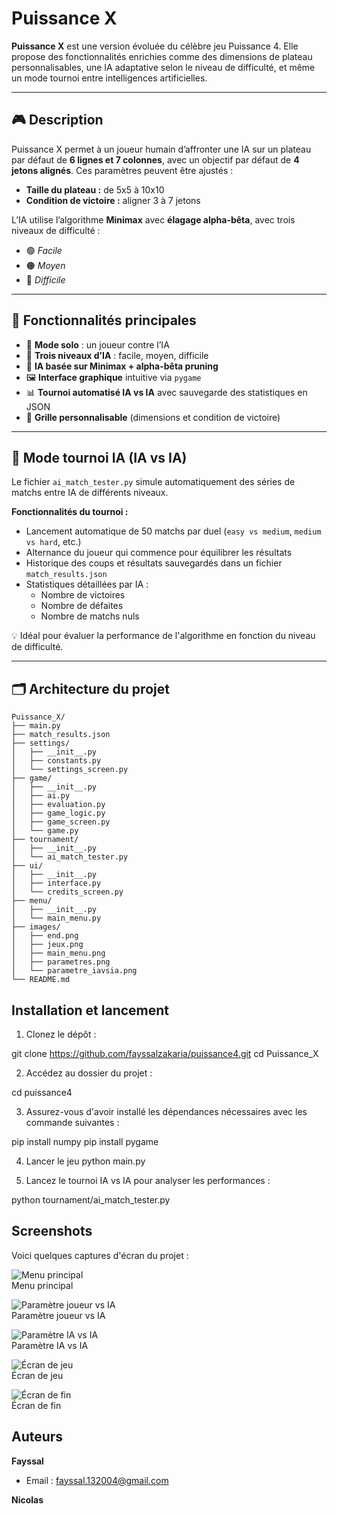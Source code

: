 # Puissance X

**Puissance X** est une version évoluée du célèbre jeu Puissance 4. Elle propose des fonctionnalités enrichies comme des dimensions de plateau personnalisables, une IA adaptative selon le niveau de difficulté, et même un mode tournoi entre intelligences artificielles.

---

## 🎮 Description

Puissance X permet à un joueur humain d’affronter une IA sur un plateau par défaut de **6 lignes et 7 colonnes**, avec un objectif par défaut de **4 jetons alignés**. Ces paramètres peuvent être ajustés :

- **Taille du plateau :** de 5x5 à 10x10  
- **Condition de victoire :** aligner 3 à 7 jetons

L’IA utilise l’algorithme **Minimax** avec **élagage alpha-bêta**, avec trois niveaux de difficulté :
- 🟢 *Facile*
- 🟠 *Moyen*
- 🔴 *Difficile*

---

## 🚀 Fonctionnalités principales

- 👤 **Mode solo** : un joueur contre l’IA  
- 🎯 **Trois niveaux d’IA** : facile, moyen, difficile  
- 🧠 **IA basée sur Minimax + alpha-bêta pruning**  
- 🖼️ **Interface graphique** intuitive via `pygame`  
- 📊 **Tournoi automatisé IA vs IA** avec sauvegarde des statistiques en JSON  
- 🧩 **Grille personnalisable** (dimensions et condition de victoire)

---

## 🧪 Mode tournoi IA (IA vs IA)

Le fichier `ai_match_tester.py` simule automatiquement des séries de matchs entre IA de différents niveaux.

**Fonctionnalités du tournoi :**
- Lancement automatique de 50 matchs par duel (`easy vs medium`, `medium vs hard`, etc.)
- Alternance du joueur qui commence pour équilibrer les résultats
- Historique des coups et résultats sauvegardés dans un fichier `match_results.json`
- Statistiques détaillées par IA :
  - Nombre de victoires
  - Nombre de défaites
  - Nombre de matchs nuls

💡 Idéal pour évaluer la performance de l'algorithme en fonction du niveau de difficulté.

---

## 🗂️ Architecture du projet

```
Puissance_X/
├── main.py
├── match_results.json
├── settings/
│   ├── __init__.py
│   ├── constants.py
│   └── settings_screen.py
├── game/
│   ├── __init__.py
│   ├── ai.py
│   ├── evaluation.py
│   ├── game_logic.py
│   ├── game_screen.py
│   └── game.py
├── tournament/
│   ├── __init__.py
│   └── ai_match_tester.py
├── ui/
│   ├── __init__.py
│   ├── interface.py
│   └── credits_screen.py
├── menu/
│   ├── __init__.py
│   └── main_menu.py
├── images/  
│   ├── end.png
│   ├── jeux.png
│   ├── main_menu.png
│   ├── parametres.png
│   └── parametre_iavsia.png
└── README.md

```
## Installation et lancement

1. Clonez le dépôt :

git clone https://github.com/fayssalzakaria/puissance4.git
cd Puissance_X

2. Accédez au dossier du projet :

cd puissance4


3. Assurez-vous d'avoir installé les dépendances nécessaires avec les commande suivantes :


  pip install numpy
  pip install pygame
  
4. Lancer le jeu
python main.py

5. Lancez le tournoi IA vs IA pour analyser les performances :

python tournament/ai_match_tester.py

## Screenshots

Voici quelques captures d'écran du projet :

![Menu principal](images/main_menu.png)  
Menu principal

![Paramètre joueur vs IA](images/parametres.png)  
Paramètre joueur vs IA

![Paramètre IA vs IA](images/parametres_iavsia.png)  
Paramètre IA vs IA

![Écran de jeu](images/jeux.png)  
Écran de jeu

![Écran de fin](images/end.png)  
Écran de fin

##  Auteurs  
**Fayssal**  
- Email : fayssal.132004@gmail.com
  
**Nicolas**  
